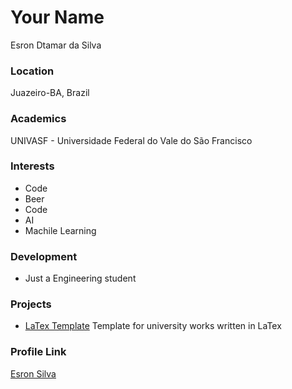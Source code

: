# Your Name

Esron Dtamar da Silva

### Location

Juazeiro-BA, Brazil

### Academics

UNIVASF - Universidade Federal do Vale do São Francisco

### Interests

- Code
- Beer
- Code
- AI
- Machile Learning

### Development

- Just a Engineering student

### Projects

- [LaTex Template](https://github.com/esron/template-tcc-latex-univasf) Template for university works written in LaTex

### Profile Link

[Esron Silva](https://github.com/esron)
